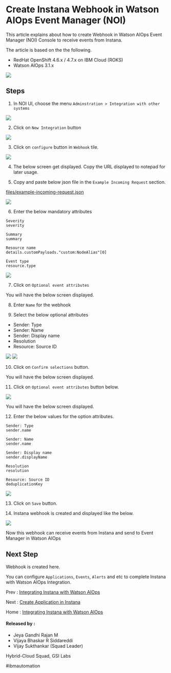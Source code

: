 # Create Instana Webhook in Watson AIOps Event Manager (NOI)

This article explains about how to create Webhook in Watson AIOps Event Manager (NOI) Console to receive events from Instana.

The article is based on the the following.

- RedHat OpenShift 4.6.x / 4.7.x on IBM Cloud (ROKS)
- Watson AIOps 3.1.x

<img src="../images/image-instana-waiops-integration.png">

## Steps

1. In NOI UI, choose the menu `Adminstration > Integration with other systems` 

<img src="images/1-webhook-00001.png">

2. Click on `New Integration` button

<img src="images/1-webhook-00002.png">

3. Click on `configure` button in `Webhook` tile.

<img src="images/1-webhook-00003.png">

4. The below screen get displayed. Copy the URL displayed to notepad for later usage.

5. Copy and paste below json file in the `Example Incoming Request` section.

[files/example-incoming-request.json](files/example-incoming-request.json) 

<img src="images/1-webhook-00004.png">

6. Enter the below mandatory attributes

```
Severity    
severity 

Summary
summary

Resource name
details.customPayloads."custom:NodeAlias"[0]

Event type
resource.type
```

<img src="images/1-webhook-00005.png">

7. Click on `Optional event attributes`

You will have the below screen displayed.

8. Enter `Name` for the webhook

9. Select the below optional attributes

- Sender: Type
- Sender: Name
- Sender: Display name
- Resolution
- Resource: Source ID

<img src="images/1-webhook-00006.png">
<img src="images/1-webhook-00007.png">

10. Click on `Confirm selections` button.

You will have the below screen displayed. 

11. Click on `Optional event attributes` button below.

<img src="images/1-webhook-00008.png">

You will have the below screen displayed. 

12. Enter the below values for the option attributes.

```
Sender: Type
sender.name

Sender: Name
sender.name

Sender: Display name
sender.displayName

Resolution
resolution

Resource: Source ID
deduplicationKey
```

<img src="images/1-webhook-00009.png">

13. Click on `Save` button.

13. Instana webhook is created and displayed like the below. 

<img src="images/1-webhook-00010.png">

Now this webhook can receive events from Instana and send to Event Manager in Watson AIOps

## Next Step

Webhook is created here. 

You can configure `Applications`, `Events`, `Alerts` and etc to complete Instana with Watson AIOps Integration.

Prev : [Integrating Instana with Watson AIOps](https://community.ibm.com/community/user/aiops/blogs/jeya-gandhi-rajan-m1/2021/09/08/ins-waiops-1-integrating-instana-with-watson-aiops)

Next : [Create Application in Instana](https://community.ibm.com/community/user/aiops/blogs/jeya-gandhi-rajan-m1/2021/09/08/ins-waiops-3-create-application-in-instana)

Home : [Integrating Instana with Watson AIOps](https://community.ibm.com/community/user/aiops/blogs/jeya-gandhi-rajan-m1/2021/09/08/ins-waiops-1-integrating-instana-with-watson-aiops)


#### Released by :
- Jeya Gandhi Rajan M
- Vijaya Bhaskar R Siddareddi
- Vijay Sukthankar (Squad Leader)

Hybrid-Cloud Squad, GSI Labs

#ibmautomation